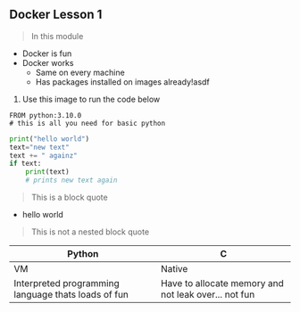 ## Docker Lesson 1

> In this module


- Docker is fun
- Docker works
  - Same on every machine
  - Has packages installed on images already!asdf

1. Use this image to run the code below
  ```
  FROM python:3.10.0
  # this is all you need for basic python
  ```

```python
print("hello world")
text="new text"
text += " againz"
if text:
    print(text)
    # prints new text again
```

> This is a block quote

- hello world
> This is not a nested block quote


| Python | C |
| ----------- | ----------- |
| VM | Native |
| Interpreted programming language thats loads of fun | Have to allocate memory and not leak over... not fun |
